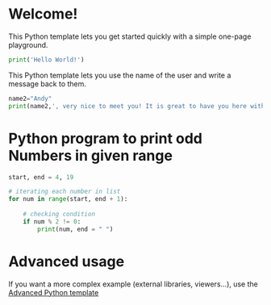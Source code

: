 # Welcome!

This Python template lets you get started quickly with a simple one-page playground.

```python runnable
print('Hello World!')
```

This Python template lets you use the name of the user and write a message back to them.

```python runnable
name2="Andy"
print(name2,', very nice to meet you! It is great to have you here with us')
```

# Python program to print odd Numbers in given range
```python runnable
start, end = 4, 19

# iterating each number in list
for num in range(start, end + 1):
	
	# checking condition
	if num % 2 != 0:
		print(num, end = " ")
```

# Advanced usage

If you want a more complex example (external libraries, viewers...), use the [Advanced Python template](https://tech.io/select-repo/429)
